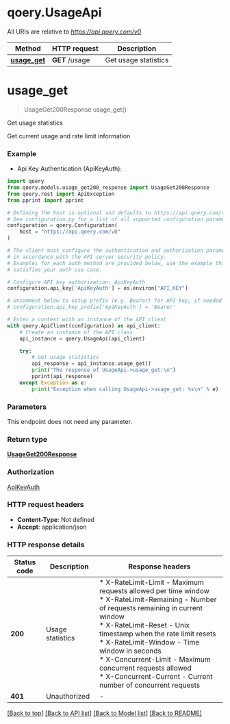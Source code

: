 # qoery.UsageApi

All URIs are relative to *https://api.qoery.com/v0*

Method | HTTP request | Description
------------- | ------------- | -------------
[**usage_get**](UsageApi.md#usage_get) | **GET** /usage | Get usage statistics


# **usage_get**
> UsageGet200Response usage_get()

Get usage statistics

Get current usage and rate limit information

### Example

* Api Key Authentication (ApiKeyAuth):

```python
import qoery
from qoery.models.usage_get200_response import UsageGet200Response
from qoery.rest import ApiException
from pprint import pprint

# Defining the host is optional and defaults to https://api.qoery.com/v0
# See configuration.py for a list of all supported configuration parameters.
configuration = qoery.Configuration(
    host = "https://api.qoery.com/v0"
)

# The client must configure the authentication and authorization parameters
# in accordance with the API server security policy.
# Examples for each auth method are provided below, use the example that
# satisfies your auth use case.

# Configure API key authorization: ApiKeyAuth
configuration.api_key['ApiKeyAuth'] = os.environ["API_KEY"]

# Uncomment below to setup prefix (e.g. Bearer) for API key, if needed
# configuration.api_key_prefix['ApiKeyAuth'] = 'Bearer'

# Enter a context with an instance of the API client
with qoery.ApiClient(configuration) as api_client:
    # Create an instance of the API class
    api_instance = qoery.UsageApi(api_client)

    try:
        # Get usage statistics
        api_response = api_instance.usage_get()
        print("The response of UsageApi->usage_get:\n")
        pprint(api_response)
    except Exception as e:
        print("Exception when calling UsageApi->usage_get: %s\n" % e)
```



### Parameters

This endpoint does not need any parameter.

### Return type

[**UsageGet200Response**](UsageGet200Response.md)

### Authorization

[ApiKeyAuth](../README.md#ApiKeyAuth)

### HTTP request headers

 - **Content-Type**: Not defined
 - **Accept**: application/json

### HTTP response details

| Status code | Description | Response headers |
|-------------|-------------|------------------|
**200** | Usage statistics |  * X-RateLimit-Limit - Maximum requests allowed per time window <br>  * X-RateLimit-Remaining - Number of requests remaining in current window <br>  * X-RateLimit-Reset - Unix timestamp when the rate limit resets <br>  * X-RateLimit-Window - Time window in seconds <br>  * X-Concurrent-Limit - Maximum concurrent requests allowed <br>  * X-Concurrent-Current - Current number of concurrent requests <br>  |
**401** | Unauthorized |  -  |

[[Back to top]](#) [[Back to API list]](../README.md#documentation-for-api-endpoints) [[Back to Model list]](../README.md#documentation-for-models) [[Back to README]](../README.md)

